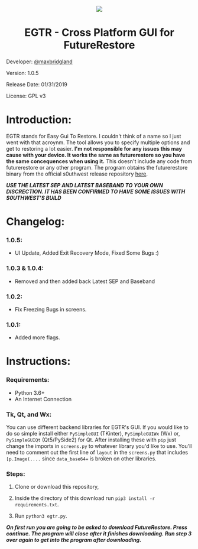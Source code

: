 <p align='center'>
  <a href=''><img src="https://cdn.discordapp.com/attachments/422105201605083136/540718008662753310/unknown.png"></a>
  <h1 align='center'>EGTR - Cross Platform GUI for FutureRestore</h1>
</p>

Developer: [@maxbridgland](https://twitter.com/maxbridgland)

Version: 1.0.5

Release Date: 01/31/2019

License: GPL v3

# Introduction:

EGTR stands for Easy Gui To Restore. I couldn't think of a name so I just went with that acroynm. The tool allows you to specify multiple options and get to restoring a lot easier. **I'm not responsible for any issues this may cause with your device. It works the same as futurerestore so you have the same concequences when using it.** This doesn't include any code from futurerestore or any other program. The program obtains the futurerestore binary from the official s0uthwest release repository [here](https://github.com/s0uthwest/futurerestore/releases).

***USE THE LATEST SEP AND LATEST BASEBAND TO YOUR OWN DISCRECTION. IT HAS BEEN CONFIRMED TO HAVE SOME ISSUES WITH S0UTHWEST'S BUILD***

# Changelog:

### 1.0.5:

- UI Update, Added Exit Recovery Mode, Fixed Some Bugs :)

### 1.0.3 & 1.0.4:

- Removed and then added back Latest SEP and Baseband

### 1.0.2:

- Fix Freezing Bugs in screens.

### 1.0.1:

- Added more flags.


# Instructions:

### Requirements:

- Python 3.6+
- An Internet Connection

### Tk, Qt, and Wx:

You can use different backend libraries for EGTR's GUI. If you would like to do so simple install either `PySimpleGUI` (TKinter), `PySimpleGUIWx` (Wx) or, `PySimpleGUIQt` (Qt5/PySide2) for Qt. After installing these with `pip` just change the imports in `screens.py` to whatever library you'd like to use. You'll need to comment out the first line of `layout` in the `screens.py` that includes `[p.Image(....` since `data_base64=` is broken on other libraries.

### Steps:

1. Clone or download this repository,

2. Inside the directory of this download run `pip3 install -r requirements.txt`.

3. Run `python3 egtr.py`.

***On first run you are going to be asked to download FutureRestore. Press continue. The program will close after it finishes downloading. Run step 3 over again to get into the program after downloading.***
